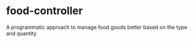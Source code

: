 # food-controller
A programmatic approach to manage food goods better based on the type and quantity
